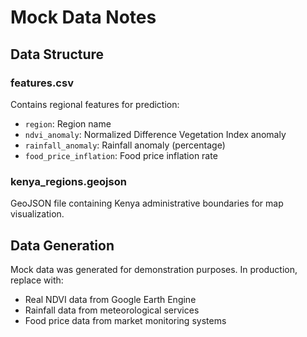 # Mock Data Notes

## Data Structure

### features.csv
Contains regional features for prediction:
- `region`: Region name
- `ndvi_anomaly`: Normalized Difference Vegetation Index anomaly
- `rainfall_anomaly`: Rainfall anomaly (percentage)
- `food_price_inflation`: Food price inflation rate

### kenya_regions.geojson
GeoJSON file containing Kenya administrative boundaries for map visualization.

## Data Generation
Mock data was generated for demonstration purposes. In production, replace with:
- Real NDVI data from Google Earth Engine
- Rainfall data from meteorological services
- Food price data from market monitoring systems
